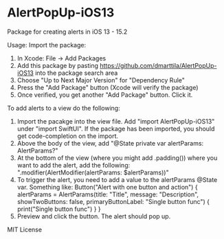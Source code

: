 # AlertPopUp-iOS13

Package for creating alerts in iOS 13 - 15.2

Usage:
Import the package:
1. In Xcode: File -> Add Packages
2. Add this package by pasting https://github.com/dmarttila/AlertPopUp-iOS13 into the package search area
3. Choose "Up to Next Major Version" for "Dependency Rule"
4. Press the "Add Package" button (Xcode will verify the package)
5. Once verified, you get another "Add Package" button. Click it.

To add alerts to a view do the following:
1. Import the pacakge into the view file. Add "import AlertPopUp-iOS13" under "import SwiftUI". If the package has been imported, you should get code-completion on the import.
2. Above the body of the view, add "@State private var alertParams: AlertParams?"
3. At the bottom of the view (where you might add .padding()) where you want to add the alert, add the following: ".modifier(AlertModifier(alertParams: $alertParams))"
4. To trigger the alert, you need to add a value to the alertParams @State var. Something like: 
Button("Alert with one button and action") {
    alertParams = AlertParams(title: "Title", message: "Description", showTwoButtons: false, primaryButtonLabel: "Single button func") 
    { 
        print("Single button func") 
    }
}
5. Preview and click the button. The alert should pop up. 

MIT License

